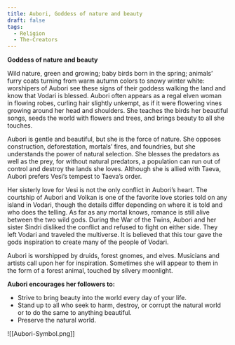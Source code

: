 ```yaml
---
title: Aubori, Goddess of nature and beauty
draft: false
tags:
  - Religion
  - The-Creators
---
```

**Goddess of nature and beauty**

Wild nature, green and growing; baby birds born in the spring; animals’ furry coats turning from warm autumn colors to snowy winter white: worshipers of Aubori see these signs of their goddess walking the land and know that Vodari is blessed. Aubori often appears as a regal elven woman in flowing robes, curling hair slightly unkempt, as if it were flowering vines growing around her head and shoulders. She teaches the birds her beautiful songs, seeds the world with flowers and trees, and brings beauty to all she touches.

Aubori is gentle and beautiful, but she is the force of nature. She opposes construction, deforestation, mortals’ fires, and foundries, but she understands the power of natural selection. She blesses the predators as well as the prey, for without natural predators, a population can run out of control and destroy the lands she loves. Although she is allied with Taeva, Aubori prefers Vesi’s tempest to Taeva’s order.

Her sisterly love for Vesi is not the only conflict in Aubori’s heart. The courtship of Aubori and Volkan is one of the favorite love stories told on any island in Vodari, though the details differ depending on where it is told and who does the telling. As far as any mortal knows, romance is still alive between the two wild gods. During the War of the Twins, Aubori and her sister Sindri disliked the conflict and refused to fight on either side. They left Vodari and traveled the multiverse. It is believed that this tour gave the gods inspiration to create many of the people of Vodari.

Aubori is worshipped by druids, forest gnomes, and elves. Musicians and artists call upon her for inspiration. Sometimes she will appear to them in the form of a forest animal, touched by silvery moonlight.

**Aubori encourages her followers to:**

- Strive to bring beauty into the world every day of your life.
- Stand up to all who seek to harm, destroy, or corrupt the natural world or to do the same to anything beautiful.
- Preserve the natural world.

![[Aubori-Symbol.png]]